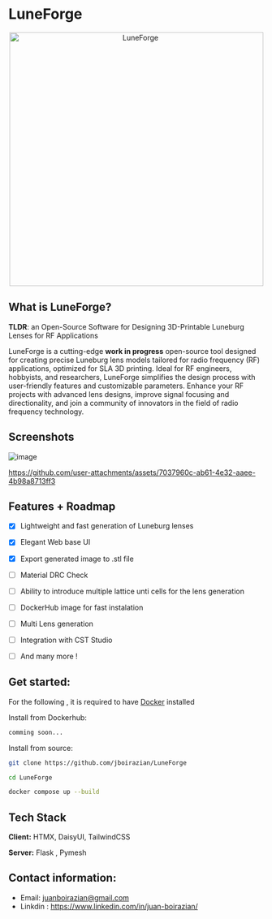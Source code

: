 # LuneForge

<p align="center">
  <img src="https://github.com/jboirazian/LuneForge/assets/21143405/c74157f0-7896-45e1-a5f4-219d3b1a810d" alt="LuneForge" width="500"/>
</p>



## What is LuneForge?

**TLDR**: an Open-Source Software for Designing 3D-Printable Luneburg Lenses for RF Applications

LuneForge is a cutting-edge **work in progress** open-source tool designed for creating precise Luneburg lens models tailored for radio frequency (RF) applications, optimized for SLA 3D printing. Ideal for RF engineers, hobbyists, and researchers, LuneForge simplifies the design process with user-friendly features and customizable parameters. Enhance your RF projects with advanced lens designs, improve signal focusing and directionality, and join a community of innovators in the field of radio frequency technology.

## Screenshots

![image](https://github.com/user-attachments/assets/4bcfc710-36c8-4828-9a6e-e17417089945)




https://github.com/user-attachments/assets/7037960c-ab61-4e32-aaee-4b98a8713ff3





## Features + Roadmap

- [x] Lightweight and fast generation of Luneburg lenses
- [x] Elegant Web base UI
- [x] Export generated image to .stl file
- [ ] Material DRC Check  
- [ ] Ability to introduce multiple lattice unti cells for the lens generation
- [ ] DockerHub image for fast instalation
- [ ] Multi Lens generation
- [ ] Integration with CST Studio
- [ ] And many more !


## Get started:

For the following , it is required to have [Docker](https://www.docker.com/) installed 

Install from Dockerhub:

```bash
comming soon...
```

Install from source:

```bash
git clone https://github.com/jboirazian/LuneForge
```

```bash
cd LuneForge
```

```bash
docker compose up --build
```


## Tech Stack

**Client:** HTMX, DaisyUI, TailwindCSS

**Server:** Flask , Pymesh

## Contact information:

- Email: juanboirazian@gmail.com
- Linkdin : https://www.linkedin.com/in/juan-boirazian/ 
